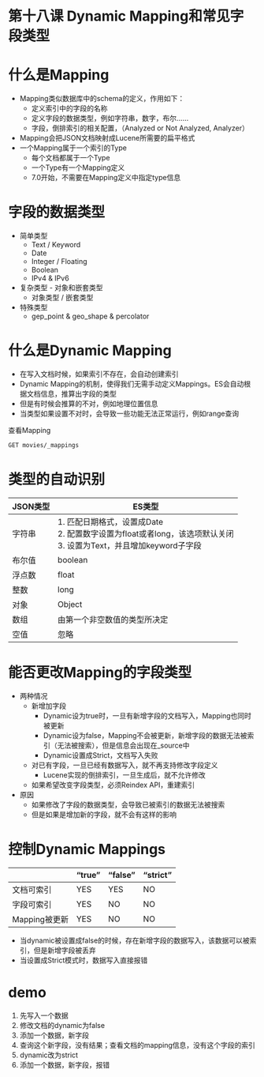 # 第十八课 Dynamic Mapping和常见字段类型

# 什么是Mapping

- Mapping类似数据库中的schema的定义，作用如下：
  - 定义索引中的字段的名称
  - 定义字段的数据类型，例如字符串，数字，布尔……
  - 字段，倒排索引的相关配置，（Analyzed or Not Analyzed, Analyzer）
- Mapping会把JSON文档映射成Lucene所需要的扁平格式
- 一个Mapping属于一个索引的Type
  - 每个文档都属于一个Type
  - 一个Type有一个Mapping定义
  - 7.0开始，不需要在Mapping定义中指定type信息

# 字段的数据类型

- 简单类型
  - Text / Keyword
  - Date
  - Integer / Floating
  - Boolean
  - IPv4 & IPv6
- 复杂类型 - 对象和嵌套类型
  - 对象类型 / 嵌套类型
- 特殊类型
  - gep_point & geo_shape & percolator

# 什么是Dynamic Mapping

- 在写入文档时候，如果索引不存在，会自动创建索引
- Dynamic Mapping的机制，使得我们无需手动定义Mappings。ES会自动根据文档信息，推算出字段的类型
- 但是有时候会推算的不对，例如地理位置信息
- 当类型如果设置不对时，会导致一些功能无法正常运行，例如range查询

查看Mapping

```sh
GET movies/_mappings
```

# 类型的自动识别

|JSON类型|ES类型|
|-|-|
|字符串|1. 匹配日期格式，设置成Date <br>2. 配置数字设置为float或者long，该选项默认关闭 <br>3. 设置为Text，并且增加keyword子字段|
|布尔值|boolean|
|浮点数|float|
|整数|long|
|对象|Object|
|数组|由第一个非空数值的类型所决定|
|空值|忽略|

# 能否更改Mapping的字段类型

- 两种情况
  - 新增加字段
    - Dynamic设为true时，一旦有新增字段的文档写入，Mapping也同时被更新
    - Dynamic设为false，Mapping不会被更新，新增字段的数据无法被索引（无法被搜索），但是信息会出现在_source中
    - Dynamic设置成Strict，文档写入失败
  - 对已有字段，一旦已经有数据写入，就不再支持修改字段定义
    - Lucene实现的倒排索引，一旦生成后，就不允许修改
  - 如果希望改变字段类型，必须Reindex API，重建索引
- 原因
  - 如果修改了字段的数据类型，会导致已被索引的数据无法被搜索
  - 但是如果是增加新的字段，就不会有这样的影响

# 控制Dynamic Mappings

||“true”|“false”|“strict”|
|-|-|-|-|
|文档可索引|YES|YES|NO|
|字段可索引|YES|NO|NO|
|Mapping被更新|YES|NO|NO|

- 当dynamic被设置成false的时候，存在新增字段的数据写入，该数据可以被索引，但是新增字段被丢弃
- 当设置成Strict模式时，数据写入直接报错

# demo

1. 先写入一个数据
2. 修改文档的dynamic为false
3. 添加一个数据，新字段
4. 查询这个新字段，没有结果；查看文档的mapping信息，没有这个字段的索引
5. dynamic改为strict
6. 添加一个数据，新字段，报错